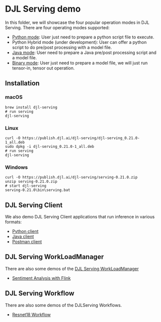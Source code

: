 # DJL Serving demo

In this folder, we will showcase the four popular operation modes in DJL Serving. There are four operating modes supported:

- [Python mode](python-mode/README.md): User just need to prepare a python script file to execute.
- Python Hybrid mode (under development): User can offer a python script to do pre/post processing with a model file.
- [Java mode](java-mode/README.md): User need to prepare a Java pre/post processing script and a model file.
- [Binary mode](binary-mode/README.md): User just need to prepare a model file, we will just run tensor-in, tensor out operation.

## Installation

### macOS

```
brew install djl-serving
# run serving
djl-serving
```

### Linux

```
curl -O https://publish.djl.ai/djl-serving/djl-serving_0.21.0-1_all.deb
sudo dpkg -i djl-serving_0.21.0-1_all.deb
# run serving
djl-serving
```

### Windows

```
curl -O https://publish.djl.ai/djl-serving/serving-0.21.0.zip
unzip serving-0.21.0.zip
# start djl-serving
serving-0.21.0\bin\serving.bat
```

## DJL Serving Client

We also demo DJL Serving Client applications that run inference in various formats:

- [Python client](python-client/README.md)
- [Java client](java-client/README.md)
- [Postman client](postman-client/README.md)

## DJL Serving WorkLoadManager

There are also some demos of the [DJL Serving WorkLoadManager](https://github.com/deepjavalibrary/djl-serving/tree/master/wlm)

- [Sentiment Analysis with Flink](wlm/flink-sentiment-analysis/README.md)

## DJL Serving Workflow

There are also some demos of the DJLServing Workflows.

- [Resnet18 Workflow](workflows/resnet18/README.md)
